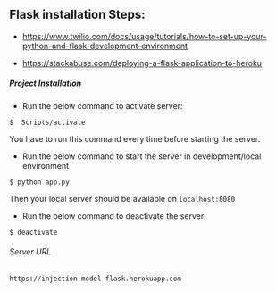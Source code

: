 ## Flask installation Steps:

- https://www.twilio.com/docs/usage/tutorials/how-to-set-up-your-python-and-flask-development-environment

- https://stackabuse.com/deploying-a-flask-application-to-heroku

##### Project Installation 
- Run the below command to activate server:
```
$  Scripts/activate
```
You have to run this command every time before starting the server.

- Run the below command to start the server in development/local environment
```
$ python app.py 
```

Then your local server should be available on  `localhost:8080`

- Run the below command to deactivate the server:
```
$ deactivate
```

###### Server URL
`https://injection-model-flask.herokuapp.com`
